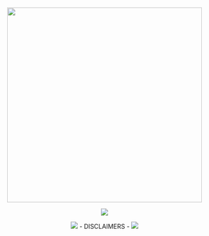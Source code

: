 #

<p align="center">
<img width=444 src="https://files.catbox.moe/gxxmb3.png">
</p>

<p align="center">
<img src="https://pixelbank.neocities.org/dividers/image287.gif">
</p>

<p align="center">
<img src="https://pixelbank.neocities.org/decome/wings/a63975ff.gif"> - DISCLAIMERS - <img src="https://pixelbank.neocities.org/decome/wings/20fd0f71.gif">
</p>

#
